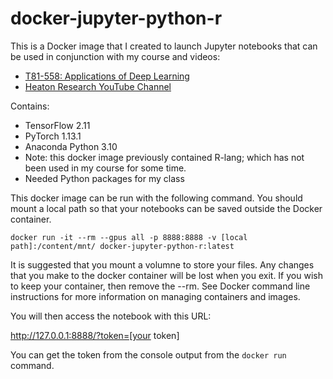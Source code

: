 # docker-jupyter-python-r

This is a Docker image that I created to launch Jupyter notebooks that can be used in conjunction with my course and videos:

* [T81-558: Applications of Deep Learning](https://sites.wustl.edu/jeffheaton/t81-558/)
* [Heaton Research YouTube Channel](https://www.youtube.com/user/HeatonResearch)

Contains:

* TensorFlow 2.11
* PyTorch 1.13.1
* Anaconda Python 3.10
* Note: this docker image previously contained R-lang; which has not been used in my course for some time.
* Needed Python packages for my class

This docker image can be run with the following command.  You should mount a local path so that your notebooks can be saved outside the Docker container.

```
docker run -it --rm --gpus all -p 8888:8888 -v [local path]:/content/mnt/ docker-jupyter-python-r:latest
```

It is suggested that you mount a volumne to store your files. Any changes that you make to the docker container will be lost when you exit. If you wish to keep your container, then remove the --rm. See Docker command line instructions for more information on managing containers and images.

You will then access the notebook with this URL:

http://127.0.0.1:8888/?token=[your token]

You can get the token from the console output from the ```docker run``` command.